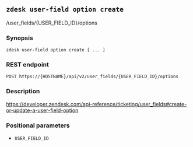 ## `zdesk user-field option create`

/user_fields/{USER_FIELD_ID}/options

### Synopsis

    zdesk user-field option create [ ... ]

### REST endpoint

    POST https://{HOSTNAME}/api/v2/user_fields/{USER_FIELD_ID}/options

### Description

https://developer.zendesk.com/api-reference/ticketing/user_fields#create-or-update-a-user-field-option

### Positional parameters

* `USER_FIELD_ID`

